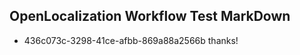 ## OpenLocalization Workflow Test MarkDown
* 436c073c-3298-41ce-afbb-869a88a2566b 
thanks!<!--HONumber=Mar16_HO4-->
